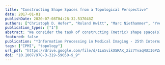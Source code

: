 ```yaml
---
title: "Constructing Shape Spaces from a Topological Perspective"
date: 2017-01-01
publishDate: 2020-07-08T04:28:32.537048Z
authors: ["Christoph D. Hofer", "Roland Kwitt", "Marc Niethammer", "Yvonne Höller", "Eugen Trinka", "Andreas Uhl"]
publication_types: ["1"]
abstract: "We consider the task of constructing (metric) shape space(s) from a topological perspective. In particular, we present a generic construction scheme and demonstrate how to apply this scheme when shape is interpreted as the differences that remain after factoring out translation, scaling and rotation. This is achieved by leveraging a recently proposed injective functional transform of 2D/3D (binary) objects, based on persistent homology. The resulting shape space is then equipped with a similarity measure that is (1) by design robust to noise and (2) fulfills all metric axioms. From a practical point of view, analyses of object shape can then be carried out directly on segmented objects obtained from some imaging modality without any preprocessing, such as alignment, smoothing, or landmark selection. We demonstrate the utility of the approach on the problem of distinguishing segmented hippocampi from normal controls vs. patients with Alzheimer’s disease in a challenging setup where volume changes are no longer discriminative."
featured: false
publication: "*Information Processing in Medical Imaging - 25th International Conference, IPMI 2017, Boone, NC, USA, June 25-30, 2017, Proceedings*"
tags: ["IPMI", "topology"]
url_pdf: "https://drive.google.com/file/d/1Lu5vikOSRAK_2iz7TvaqMUII6PZADTlF"
doi: "10.1007/978-3-319-59050-9_9"
---
```


